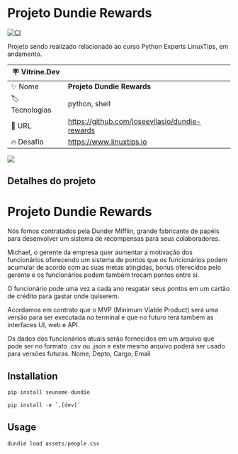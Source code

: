 # Projeto Dundie Rewards
[![CI](https://github.com/joseevilasio/dundie-rewards/actions/workflows/main.yml/badge.svg)](https://github.com/joseevilasio/dundie-rewards/actions/workflows/main.yml)

Projeto sendo realizado relacionado ao curso Python Experts LinuxTips, em andamento.

| :placard: Vitrine.Dev |     |
| -------------  | --- |
| :sparkles: Nome        | **Projeto Dundie Rewards**
| :label: Tecnologias | python, shell
| :rocket: URL         | https://github.com/joseevilasio/dundie-rewards
| :fire: Desafio     | https://www.linuxtips.io

<!-- Inserir imagem com a #vitrinedev ao final do link -->
![](https://i.postimg.cc/mZmFgWXV/Dundie-Rewards.png?text=imagem+lindona+do+meu+projeto#vitrinedev)

## Detalhes do projeto

# Projeto Dundie Rewards

Nós fomos contratados pela Dunder Mifflin, grande fabricante de papéis para desenvolver um sistema de recompensas para seus colaboradores.

Michael, o gerente da empresa quer aumentar a motivação dos funcionários oferecendo um sistema de pontos que os funcionários podem acumular de acordo com as suas metas atingidas, bonus oferecidos pelo gerente e os funcionários podem também trocam pontos entre sí.

O funcionário pode uma vez a cada ano resgatar seus pontos em um cartão de crédito para gastar onde quiserem.

Acordamos em contrato que o MVP (Minimum Viable Product) será uma versão para ser executada no terminal e que no futuro terá também as interfaces UI, web e API.

Os dados dos funcionários atuais serão fornecidos em um arquivo que pode ser no formato .csv ou .json e este mesmo arquivo poderá ser usado para versões futuras. Nome, Depto, Cargo, Email

## Installation

```py
pip install seunome-dundie
```

```py
pip install -e `.[dev]`
```

## Usage
```py
dundie load assets/people.csv
```
